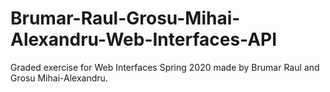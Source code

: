 # Brumar-Raul-Grosu-Mihai-Alexandru-Web-Interfaces-API

Graded exercise for Web Interfaces Spring 2020 made by Brumar Raul and Grosu Mihai-Alexandru.

